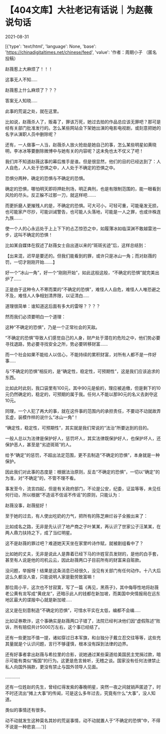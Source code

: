 # 【404文库】大社老记有话说｜为赵薇说句话

2021-08-31

[{'type': 'text/html', 'language': None, 'base': 'https://chinadigitaltimes.net/chinese/feed', 'value': '作者：周期小子  （匿名投稿）

赵薇惹上大麻烦了！！！

这事无人不知&#8230;..

赵薇惹上什么麻烦了？？？

答案无人知晓&#8230;..

此事的荒诞之处，就在这里。

比如说，赵薇杀人了，贩毒了，罪该万死，她过去拍的作品总应该无罪吧？那可是经有关部门批准发行的。怎么某些网站会下架她出演的电影电视剧，或刻意把她的名字从演职人员中删除呢？

还有，一人做事一人当，赵薇杀人放火抢劫是她自己的事，怎么某些明星如黄晓明，李冰冰等要删除微博中与她有关的内容呢？这未免也太不仗义了吧！

我们并不知道赵薇这事的幕后推手是谁。但是很显然，他们的目的已经达到了：人人自危，人人处于恐惧之中，人人处于不确定的恐惧之中。

恐惧分两种，确定的恐惧与不确定的恐惧。

确定的恐惧，哪怕明天即将押赴刑场，明正典刑，也是有限制范围的，能一眼看到风险的尽头。反正躲不过那一刀，就这样吧&#8230;&#8230;.

而更折磨人更摧残人的是，不确定的恐惧。可大可小，可轻可重，可能毫发无损，也可能家产尽抄，可能训诫警告，也可能人头落地，可能是一人之罪，也或许株连九族&#8230;&#8230;.

使一个人的心永远处于上上下下的忐忑惊恐之中，如履薄冰如临深渊不敢越雷池一步，这叫不确定的恐惧！

比如某自媒体在叙述了赵薇女士自出道以来的“斑斑劣迹”后，这样总结到：

【出来混，迟早是要还的。但我们能看到的罪，或许只是冰山一角；而对赵薇的罚，一切才刚刚开始&#8230;&#8230;.】

好一个“冰山一角”，好一个“刚刚开始”，如此这般这般，“不确定的恐惧”就完美出炉了&#8230;&#8230;

正是由于这种令人不寒而栗的“不确定的恐惧”，难怪人人自危，难怪人人唯恐避之不及，难怪人人争相划清界限，以证清白&#8230;..

道理很简单：谁知道这后面有多大的雷呀？？？？

然而我们必须要明白一个道理：

这种“不确定的恐惧”，乃是一个正常社会的天敌。

“不确定的恐惧”导致人们感觉自己的人身，财产处于潜在的危险之中，他们势必要寻找退路，势必要寻找安全之所，势必要转移财富&#8230;&#8230;

而一个社会如果不能给人以信心，不能持续的累积财富，对所有人都不是一件好事&#8230;..

与“不确定的恐惧”相反的，是“确定性，稳定性，可预期性”，这是我们应该追求的东西。

比如此时此刻，我口袋里有100元，其中90元是偷的，理应被追缴，但是剩下的10元仍然确定的，稳定的，可预期的属于我。任何人不能以那90元的名义去剥夺这10元。

同理，一个人犯了再大的事，就在这件事的范围内的承担责任，不要动不动就故弄玄虚，装模作样的说什么“冰山一角”！

“确定性，稳定性，可预期性”，其实就是我们常说的“法治”所要达到的目的。

一般人总以为法律是保护好人，惩罚坏人，其实法律既保护好人，也保护坏人，还保护恶人，甚至是“劣迹斑斑”的人。

给予“确定”的惩罚，不超出法定范围，更不去制造“不确定的恐惧”，本身就是一种保护。

因此我们对此事的态度是：根据法治原则，反击“不确定的恐惧”，一切以“确定”的为准，对“不确定”的，不管不理不看。

事发至今，流言四起，但是有关政府部门，不论是公安，纪委，证监等等，未见任何行动，所以根据“不造谣不信谣不传谣”的原则，只能认为：

赵薇没事，赵薇挺好！

至于她的过去，有人使出吃奶的力气，把所有的陈芝麻烂谷子全搬出来了：

比如成名之路，无非是先认识了地产商之子叶某某，再认识了世家公子汪某某，在两人鼎力扶持之下，成了当红明星。

这不是赵薇的罪过吧？难道她天天坐在家里吟诗作赋，就被剧组看中了？

比如她的丈夫，无非是说此人是靠着已经下马的许姓官员发财的，是他的白手套，甚至有人说是他的司机云云，因此赵薇两口子目前所有的财富来自赃款。

没问题，举报呀！结果是这条消息已经很久，没见有关部门有任何动作。十八大后这么久都没人查，只能说明人家是勤劳致富嘛！

那位周小平，这次也不甘寂寞，写了一篇《再见，黑燕子》，其中侮辱性地将赵薇老公黄有龙写成“黄疣龙”，还暗示此人的钱都在新加坡，而美国中央情报局在远东地区最大的谍报中心就是新加坡&#8230;..

这又是在刻意制造“不确定的恐惧”，可惜水平实在太低，编都不会编&#8230;..

比如证券欺诈，这个事确实是赵薇两口子错了，法院已经判决他们因“虚假陈述”败诉，所有赔偿共计5000万左右，这个事已经结了。

还有一些更加不值一提，诸如穿过日本军旗，和台独分子戴立忍交往等等，这些充其量就是个认识问题，言行不够谨慎，根本没有踩到法律的边界。

还有好事者拿出赵薇与希拉里的合影，说她通过某些渠道给美国民主党捐过款，暗示可能有类似“叛国”的行为。这更是危言耸听，无稽之谈。国家没有任何法律禁止私人向国外捐款，更没有禁止与国外领导人见面。

&#8230;&#8230;&#8230;&#8230;

还有一位姓赵的先生，曾经红得发紫的春晚明星，突然一夜之间就销声匿迹了，时不时还流出“摊上大事”的传闻，可是这么多年过去，究竟有什么“大事”，没人知道。

类似的事情还有很多。

动不动就发生这种莫名其妙的荒诞事情，动不动就置人于“不确定的恐惧”中，不得不说是一种悲哀&#8230;..'}]